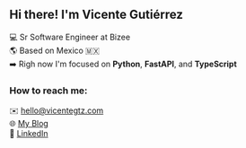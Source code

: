 ## Hi there! I'm Vicente Gutiérrez
:computer: Sr Software Engineer at Bizee <br>
:earth_americas: Based on Mexico 🇲🇽 <br>
:arrow_right: Righ now I'm focused on **Python**, **FastAPI**, and **TypeScript** <br>

### How to reach me:
:envelope: hello@vicentegtz.com <br>
:globe_with_meridians: [My Blog](http://vicentegtz.com/) <br>
:briefcase: [LinkedIn](https://www.linkedin.com/in/vcgtz/) <br>

<!--
:globe_with_meridians: [My Personal Website](https://vcgtz.com/) <br>
:globe_with_meridians: [My Blog (Spanish)](https://codecraftershub.com/) <br> -->
<!--
**vcgtz/vcgtz** is a ✨ _special_ ✨ repository because its `README.md` (this file) appears on your GitHub profile.

### What I'm working on...
_ReactJS_

Here are some ideas to get you started:

- 🔭 I’m currently working on ...
- 🌱 I’m currently learning ...
- 👯 I’m looking to collaborate on ...
- 🤔 I’m looking for help with ...
- 💬 Ask me about ...
- 📫 How to reach me: ...
- 😄 Pronouns: ...
- ⚡ Fun fact: ...
-->
